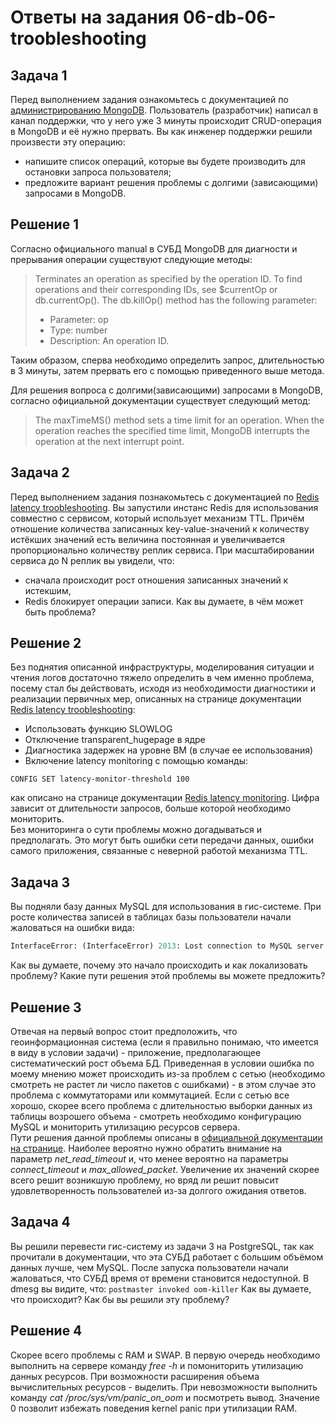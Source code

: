 # Ответы на задания 06-db-06-troobleshooting   
## Задача 1  
Перед выполнением задания ознакомьтесь с документацией по [администрированию MongoDB](https://docs.mongodb.com/manual/administration/).
Пользователь (разработчик) написал в канал поддержки, что у него уже 3 минуты происходит CRUD-операция в MongoDB и её 
нужно прервать. 
Вы как инженер поддержки решили произвести эту операцию:
- напишите список операций, которые вы будете производить для остановки запроса пользователя;
- предложите вариант решения проблемы с долгими (зависающими) запросами в MongoDB.
## Решение 1 
Согласно официального manual в СУБД MongoDB для диагности и прерывания операции существуют следующие методы:  
> Terminates an operation as specified by the operation ID. To find operations and their corresponding IDs, see $currentOp or db.currentOp().
> The db.killOp() method has the following parameter:
>- Parameter: op
>- Type: number
>- Description: An operation ID. 

Таким образом, сперва необходимо определить запрос, длительностью в 3 минуты, затем прервать его с помощью приведенного выше метода.  

Для решения вопроса с долгими(зависающими) запросами в MongoDB, согласно официальной документации существует следующий метод:  
> The maxTimeMS() method sets a time limit for an operation. When the operation reaches the specified time limit, MongoDB interrupts the operation at the next interrupt point.  
## Задача 2  
Перед выполнением задания познакомьтесь с документацией по [Redis latency troobleshooting](https://redis.io/topics/latency).
Вы запустили инстанс Redis для использования совместно с сервисом, который использует механизм TTL. 
Причём отношение количества записанных key-value-значений к количеству истёкших значений есть величина постоянная и
увеличивается пропорционально количеству реплик сервиса. 
При масштабировании сервиса до N реплик вы увидели, что:
- сначала происходит рост отношения записанных значений к истекшим,
- Redis блокирует операции записи.
Как вы думаете, в чём может быть проблема?  
## Решение 2  
Без поднятия описанной инфраструктуры, моделирования ситуации и чтения логов достаточно тяжело определить в чем именно проблема, посему стал бы действовать, исходя из необходимости диагностики и реализации первичных мер, описанных на странице документации [Redis latency troobleshooting](https://redis.io/topics/latency):  
- Использовать функцию SLOWLOG  
- Отключение transparent_hugepage в ядре  
- Диагностика задержек на уровне ВМ (в случае ее использования)  
- Включение latency monitoring с помощью команды:
```
CONFIG SET latency-monitor-threshold 100
```
как описано на странице документации [Redis latency monitoring](https://redis.io/docs/management/optimization/latency-monitor/). Цифра зависит от длительности запросов, больше которой необходимо мониторить.  
Без мониторинга о сути проблемы можно догадываться и предполагать. Это могут быть ошибки сети передачи данных, ошибки самого приложения, связанные с неверной работой механизма TTL.  
## Задача 3  
Вы подняли базу данных MySQL для использования в гис-системе. При росте количества записей в таблицах базы
пользователи начали жаловаться на ошибки вида:
```python
InterfaceError: (InterfaceError) 2013: Lost connection to MySQL server during query u'SELECT..... '
```
Как вы думаете, почему это начало происходить и как локализовать проблему?
Какие пути решения этой проблемы вы можете предложить?
## Решение 3  
Отвечая на первый вопрос стоит предположить, что геоинформационная система (если я правильно понимаю, что имеется в виду в условии задачи) - приложение, предполагающее систематический рост объема БД. Приведенная в условии ошибка по моему мнению может происходить из-за проблем с сетью (необходимо смотреть не растет ли число пакетов с ошибками) - в этом случае это проблема с коммутаторами или коммутацией. Если с сетью все хорошо, скорее всего проблема с длительностью выборки данных из таблицы возрошего объема - смотреть необходимо конфигурацию MySQL и мониторить утилизацию ресурсов сервера.  
Пути решения данной проблемы описаны в [официальной документации на странице](https://dev.mysql.com/doc/refman/8.0/en/error-lost-connection.html). Наиболее вероятно нужно обратить внимание на параметр *net_read_timeout* и, что менее вероятно на параметры *connect_timeout* и *max_allowed_packet*. Увеличение их значений скорее всего решит возникшую проблему, но вряд ли решит повысит удовлетворенность пользователей из-за долгого ожидания ответов.  
## Задача 4  
Вы решили перевести гис-систему из задачи 3 на PostgreSQL, так как прочитали в документации, что эта СУБД работает с 
большим объёмом данных лучше, чем MySQL.
После запуска пользователи начали жаловаться, что СУБД время от времени становится недоступной. В dmesg вы видите, что:
`postmaster invoked oom-killer`
Как вы думаете, что происходит?
Как бы вы решили эту проблему?
## Решение 4  
Скорее всего проблемы с RAM и SWAP. В первую очередь необходимо выполнить на сервере команду *free -h* и помониторить утилизацию данных ресурсов. При возможности расширения объема вычислительных ресурсов - выделить. При невозможности выполнить команду *cat /proc/sys/vm/panic_on_oom* и посмотреть вывод. Значение 0 позволит избежать поведения kernel panic при утилизации RAM.  

